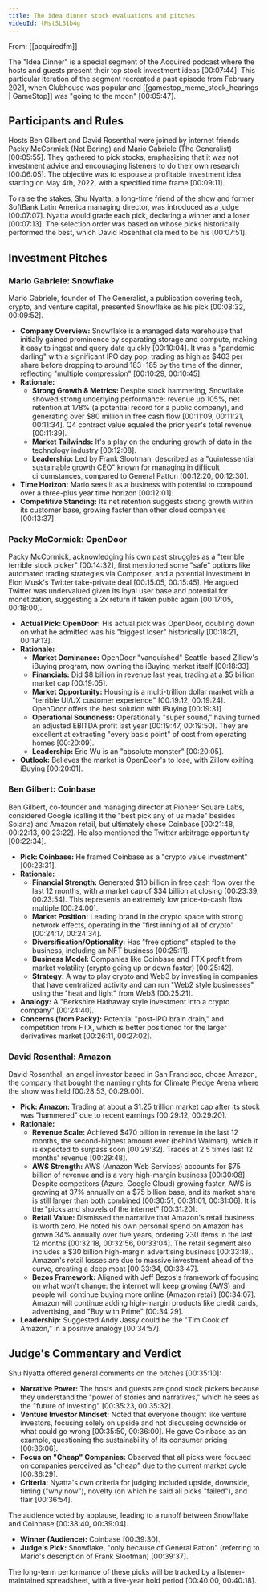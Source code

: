 ```yaml
---
title: The idea dinner stock evaluations and pitches
videoId: tMstSL31b4g
---
```


From: [[acquiredfm]] <br/> 

The "Idea Dinner" is a special segment of the Acquired podcast where the hosts and guests present their top stock investment ideas [00:07:44]. This particular iteration of the segment recreated a past episode from February 2021, when Clubhouse was popular and [[gamestop_meme_stock_hearings | GameStop]] was "going to the moon" [00:05:47].

## Participants and Rules

Hosts Ben Gilbert and David Rosenthal were joined by internet friends Packy McCormick (Not Boring) and Mario Gabriele (The Generalist) [00:05:55]. They gathered to pick stocks, emphasizing that it was not investment advice and encouraging listeners to do their own research [00:06:05]. The objective was to espouse a profitable investment idea starting on May 4th, 2022, with a specified time frame [00:09:11].

To raise the stakes, Shu Nyatta, a long-time friend of the show and former SoftBank Latin America managing director, was introduced as a judge [00:07:07]. Nyatta would grade each pick, declaring a winner and a loser [00:07:13]. The selection order was based on whose picks historically performed the best, which David Rosenthal claimed to be his [00:07:51].

## Investment Pitches

### Mario Gabriele: Snowflake
Mario Gabriele, founder of The Generalist, a publication covering tech, crypto, and venture capital, presented Snowflake as his pick [00:08:32, 00:09:52].

*   **Company Overview:** Snowflake is a managed data warehouse that initially gained prominence by separating storage and compute, making it easy to ingest and query data quickly [00:10:04]. It was a "pandemic darling" with a significant IPO day pop, trading as high as $403 per share before dropping to around $183-$185 by the time of the dinner, reflecting "multiple compression" [00:10:29, 00:10:45].
*   **Rationale:**
    *   **Strong Growth & Metrics:** Despite stock hammering, Snowflake showed strong underlying performance: revenue up 105%, net retention at 178% (a potential record for a public company), and generating over $80 million in free cash flow [00:11:09, 00:11:21, 00:11:34]. Q4 contract value equaled the prior year's total revenue [00:11:39].
    *   **Market Tailwinds:** It's a play on the enduring growth of data in the technology industry [00:12:08].
    *   **Leadership:** Led by Frank Slootman, described as a "quintessential sustainable growth CEO" known for managing in difficult circumstances, compared to General Patton [00:12:20, 00:12:30].
*   **Time Horizon:** Mario sees it as a business with potential to compound over a three-plus year time horizon [00:12:01].
*   **Competitive Standing:** Its net retention suggests strong growth within its customer base, growing faster than other cloud companies [00:13:37].

### Packy McCormick: OpenDoor
Packy McCormick, acknowledging his own past struggles as a "terrible terrible stock picker" [00:14:32], first mentioned some "safe" options like automated trading strategies via Composer, and a potential investment in Elon Musk's Twitter take-private deal [00:15:05, 00:15:45]. He argued Twitter was undervalued given its loyal user base and potential for monetization, suggesting a 2x return if taken public again [00:17:05, 00:18:00].

*   **Actual Pick: OpenDoor:** His actual pick was OpenDoor, doubling down on what he admitted was his "biggest loser" historically [00:18:21, 00:19:13].
*   **Rationale:**
    *   **Market Dominance:** OpenDoor "vanquished" Seattle-based Zillow's iBuying program, now owning the iBuying market itself [00:18:33].
    *   **Financials:** Did $8 billion in revenue last year, trading at a $5 billion market cap [00:19:05].
    *   **Market Opportunity:** Housing is a multi-trillion dollar market with a "terrible UI/UX customer experience" [00:19:12, 00:19:24]. OpenDoor offers the best solution with iBuying [00:19:31].
    *   **Operational Soundness:** Operationally "super sound," having turned an adjusted EBITDA profit last year [00:19:47, 00:19:50]. They are excellent at extracting "every basis point" of cost from operating homes [00:20:09].
    *   **Leadership:** Eric Wu is an "absolute monster" [00:20:05].
*   **Outlook:** Believes the market is OpenDoor's to lose, with Zillow exiting iBuying [00:20:01].

### Ben Gilbert: Coinbase
Ben Gilbert, co-founder and managing director at Pioneer Square Labs, considered Google (calling it the "best pick any of us made" besides Solana) and Amazon retail, but ultimately chose Coinbase [00:21:48, 00:22:13, 00:23:22]. He also mentioned the Twitter arbitrage opportunity [00:22:34].

*   **Pick: Coinbase:** He framed Coinbase as a "crypto value investment" [00:23:31].
*   **Rationale:**
    *   **Financial Strength:** Generated $10 billion in free cash flow over the last 12 months, with a market cap of $34 billion at closing [00:23:39, 00:23:54]. This represents an extremely low price-to-cash flow multiple [00:24:00].
    *   **Market Position:** Leading brand in the crypto space with strong network effects, operating in the "first inning of all of crypto" [00:24:17, 00:24:34].
    *   **Diversification/Optionality:** Has "free options" stapled to the business, including an NFT business [00:25:11].
    *   **Business Model:** Companies like Coinbase and FTX profit from market volatility (crypto going up or down faster) [00:25:42].
    *   **Strategy:** A way to play crypto and Web3 by investing in companies that have centralized activity and can run "Web2 style businesses" using the "heat and light" from Web3 [00:25:21].
*   **Analogy:** A "Berkshire Hathaway style investment into a crypto company" [00:24:40].
*   **Concerns (from Packy):** Potential "post-IPO brain drain," and competition from FTX, which is better positioned for the larger derivatives market [00:26:11, 00:27:02].

### David Rosenthal: Amazon
David Rosenthal, an angel investor based in San Francisco, chose Amazon, the company that bought the naming rights for Climate Pledge Arena where the show was held [00:28:53, 00:29:00].

*   **Pick: Amazon:** Trading at about a $1.25 trillion market cap after its stock was "hammered" due to recent earnings [00:29:12, 00:29:20].
*   **Rationale:**
    *   **Revenue Scale:** Achieved $470 billion in revenue in the last 12 months, the second-highest amount ever (behind Walmart), which it is expected to surpass soon [00:29:32]. Trades at 2.5 times last 12 months' revenue [00:29:48].
    *   **AWS Strength:** AWS (Amazon Web Services) accounts for $75 billion of revenue and is a very high-margin business [00:30:08]. Despite competitors (Azure, Google Cloud) growing faster, AWS is growing at 37% annually on a $75 billion base, and its market share is still larger than both combined [00:30:51, 00:31:01, 00:31:06]. It is the "picks and shovels of the internet" [00:31:20].
    *   **Retail Value:** Dismissed the narrative that Amazon's retail business is worth zero. He noted his own personal spend on Amazon has grown 34% annually over five years, ordering 230 items in the last 12 months [00:32:18, 00:32:56, 00:33:04]. The retail segment also includes a $30 billion high-margin advertising business [00:33:18]. Amazon's retail losses are due to massive investment ahead of the curve, creating a deep moat [00:33:34, 00:33:47].
    *   **Bezos Framework:** Aligned with Jeff Bezos's framework of focusing on what won't change: the internet will keep growing (AWS) and people will continue buying more online (Amazon retail) [00:34:07]. Amazon will continue adding high-margin products like credit cards, advertising, and "Buy with Prime" [00:34:29].
*   **Leadership:** Suggested Andy Jassy could be the "Tim Cook of Amazon," in a positive analogy [00:34:57].

## Judge's Commentary and Verdict

Shu Nyatta offered general comments on the pitches [00:35:10]:
*   **Narrative Power:** The hosts and guests are good stock pickers because they understand the "power of stories and narratives," which he sees as the "future of investing" [00:35:23, 00:35:32].
*   **Venture Investor Mindset:** Noted that everyone thought like venture investors, focusing solely on upside and not discussing downside or what could go wrong [00:35:50, 00:36:00]. He gave Coinbase as an example, questioning the sustainability of its consumer pricing [00:36:06].
*   **Focus on "Cheap" Companies:** Observed that all picks were focused on companies perceived as "cheap" due to the current market cycle [00:36:29].
*   **Criteria:** Nyatta's own criteria for judging included upside, downside, timing ("why now"), novelty (on which he said all picks "failed"), and flair [00:36:54].

The audience voted by applause, leading to a runoff between Snowflake and Coinbase [00:38:40, 00:39:04].
*   **Winner (Audience):** Coinbase [00:39:30].
*   **Judge's Pick:** Snowflake, "only because of General Patton" (referring to Mario's description of Frank Slootman) [00:39:37].

The long-term performance of these picks will be tracked by a listener-maintained spreadsheet, with a five-year hold period [00:40:00, 00:40:18].